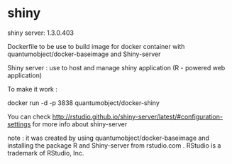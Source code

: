 shiny
=====

shiny server: 1.3.0.403

Dockerfile to be use to build image for docker container with quantumobject/docker-baseimage and Shiny-server

Shiny server : use to host and manage shiny application (R - powered web application)

To make it work :

docker run -d -p 3838 quantumobject/docker-shiny

You can check http://rstudio.github.io/shiny-server/latest/#configuration-settings for more info about shiny-server

note : it was created by using quantumobject/docker-baseimage and installing the package R and Shiny-server from rstudio.com . RStudio is a trademark of RStudio, Inc.
